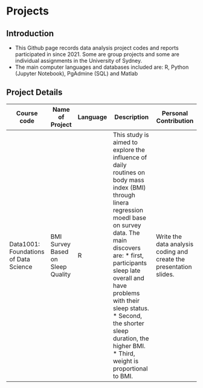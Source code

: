 # Projects
## Introduction
* This Github page records data analysis project codes and reports participated in since 2021. Some are group projects and some are individual assignments in the University of Sydney.
* The main computer languages and databases included are: R, Python (Jupyter Notebook), PgAdmine (SQL) and Matlab
## Project Details
| Course code| Name of Project | Language | Description | Personal Contribution |
| --- | --- | --- | --- | --- |
| Data1001: Foundations of Data Science | BMI Survey Based on Sleep Quality | R | This study is aimed to explore the influence of daily routines on body mass index (BMI) through linera regression moedl base on survey data. The main discovers are: * first, participants sleep late overall and have problems with their sleep status. * Second, the shorter sleep duration, the higher BMI. * Third, weight is proportional to BMI. | Write the data analysis coding and create the presentation slides. |
